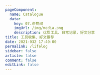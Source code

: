 ```yaml
---
pageComponent: 
  name: Catalogue
  data: 
    key: 07.杂物间
    imgUrl: /img/media.png
    description: 优质工具、日常记录，好文分享
title: 工具收集、好文推荐
date: 2021-032 17:40:00
permalink: /lifelog
sidebar: false
article: false
comment: false
editLink: false
---
```

